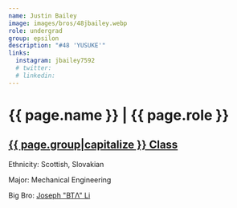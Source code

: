 ```yaml
---
name: Justin Bailey
image: images/bros/48jbailey.webp
role: undergrad
group: epsilon
description: "#48 'YUSUKE'"
links:
  instagram: jbailey7592
  # twitter: 
  # linkedin: 
---
```


# {{ page.name }} | {{ page.role }} 
    
## [{{ page.group|capitalize }} Class](/brothers/{{page.group}}s)
    
Ethnicity: Scottish, Slovakian

Major: Mechanical Engineering

Big Bro: [Joseph "BTΛ" Li](38jli)


